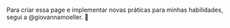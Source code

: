 Para criar essa page e implementar novas práticas
para minhas habilidades, segui a @giovannamoeller. 🎇
